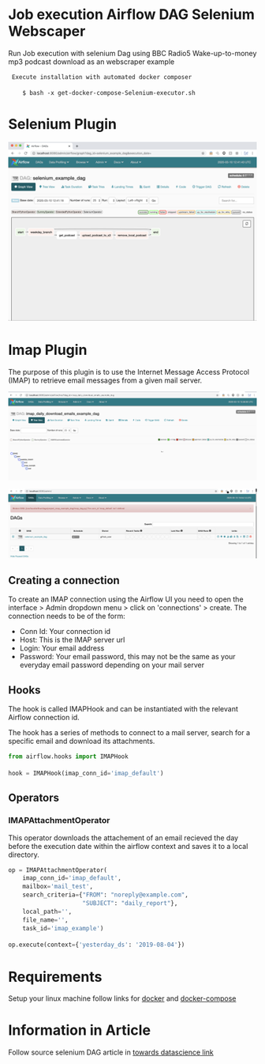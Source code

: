 
  Job execution Airflow DAG Selenium Webscaper
===
   Run Job execution with selenium Dag using BBC Radio5 Wake-up-to-money mp3 podcast download as an webscraper example


     Execute installation with automated docker composer

        $ bash -x get-docker-compose-Selenium-executor.sh



  Selenium Plugin
===

   ![AirFlow - Docker Container ecosystem](selenium-on-airflow-dag-automate-daily-job/images/Airflow-DAG-Selenium-example-BBC-Radio5-wake-up-to-money-mp3-downlod-webscrapper.png )


  Imap Plugin
===

The purpose of this plugin is to use the Internet Message Access Protocol (IMAP) to retrieve email messages from a given mail server.

   ![Airflow - 'imap_default' Email WebScraper ](selenium-on-airflow-dag-automate-daily-job/images/imap_default_dag_email_webscraper.png)
                                                
   ![Airflow - 'imap_default' configuration required ](selenium-on-airflow-dag-automate-daily-job/images/default_imap_issue_configuration.png)


## Creating a connection

To create an IMAP connection using the Airflow UI you need to open the interface > Admin dropdown menu > click on 'connections' > create. The connection needs to be of the form:
* Conn Id: Your connection id
* Host: This is the IMAP server url
* Login: Your email address
* Password: Your email password, this may not be the same as your everyday email password depending on your mail server

## Hooks

The hook is called IMAPHook and can be instantiated with the relevant Airflow connection id.

The hook has a series of methods to connect to a mail server, search for a specific email and download its attachments.

```python
from airflow.hooks import IMAPHook

hook = IMAPHook(imap_conn_id='imap_default')
```

## Operators

### IMAPAttachmentOperator

This operator downloads the attachement of an email recieved the day before the execution date within the airflow context and saves it to a local directory.

```python
op = IMAPAttachmentOperator(
    imap_conn_id='imap_default',
    mailbox='mail_test',
    search_criteria={"FROM": "noreply@example.com",
                     "SUBJECT": "daily_report"},
    local_path='',
    file_name='',
    task_id='imap_example')

op.execute(context={'yesterday_ds': '2019-08-04'})

```

  Requirements
===
   Setup your linux machine follow links for [docker](https://github.com/jpacerqueira/Jupyter_Spark_H2O_Kafka_Client_Setup/blob/master/my_docker_wsl/install-docker.sh)
   and [docker-compose](https://github.com/jpacerqueira/Jupyter_Spark_H2O_Kafka_Client_Setup/blob/master/my_docker_wsl/install-docker-compose.sh)

  Information in Article
===
   Follow source selenium DAG article in [towards datascience link](https://towardsdatascience.com/selenium-on-airflow-automate-a-daily-online-task-60afc05afaae)

